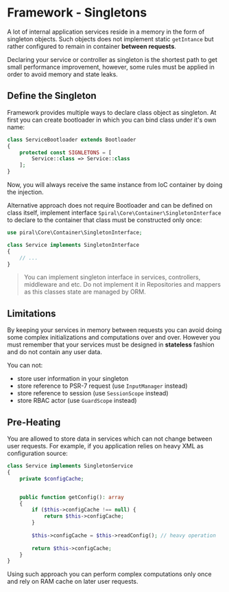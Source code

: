 # Framework - Singletons
A lot of internal application services reside  in a memory in the form of singleton objects. Such objects does not
implement static `getIntance` but rather configured to remain in container **between requests**.

Declaring your service or controller as singleton is the shortest path to get small performance improvement, however,
some rules must be applied in order to avoid memory and state leaks.

## Define the Singleton
Framework provides multiple ways to declare class object as singleton. At first you can create bootloader in which
you can bind class under it's own name:

```php
class ServiceBootloader extends Bootloader
{
    protected const SIGNLETONS = [
        Service::class => Service::class
    ];
}
```

Now, you will always receive the same instance from IoC container by doing the injection.

Alternative approach does not require Bootloader and can be defined on class itself, implement interface `Spiral\Core\Container\SingletonInterface`
to declare to the container that class must be constructed only once:

```php
use piral\Core\Container\SingletonInterface;

class Service implements SingletonInterface
{
    // ...
}
``` 

> You can implement singleton interface in services, controllers, middleware and etc. Do not implement it in Repositories
and mappers as this classes state are managed by ORM.

## Limitations
By keeping your services in memory between requests you can avoid doing some complex initializations and computations
over and over. However you must remember that your services must be designed in **stateless** fashion and do not contain
any user data.

You can not:
- store user information in your singleton
- store reference to PSR-7 request (use `InputManager` instead)
- store reference to session (use `SessionScope` instead)
- store RBAC actor (use `GuardScope` instead) 

## Pre-Heating
You are allowed to store data in services which can not change between user requests. For example, if you application
relies on heavy XML as configuration source:


```php
class Service implements SingletonService 
{
    private $configCache;


    public function getConfig(): array
    {
        if ($this->configCache !== null) {
            return $this->configCache;
        }
    
        $this->configCache = $this->readConfig(); // heavy operation
    
        return $this->configCache;
    }
}   
```

Using such approach you can perform complex computations only once and rely on RAM cache on later user requests.



```